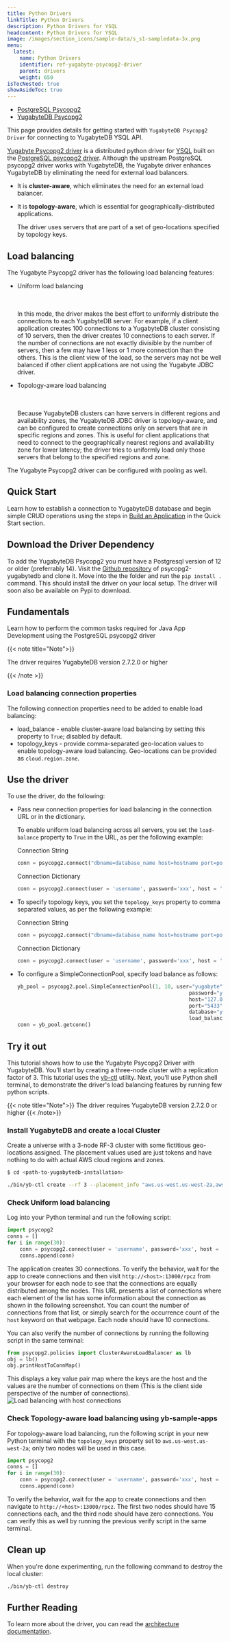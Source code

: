 ```yaml
---
title: Python Drivers
linkTitle: Python Drivers
description: Python Drivers for YSQL
headcontent: Python Drivers for YSQL
image: /images/section_icons/sample-data/s_s1-sampledata-3x.png
menu:
  latest:
    name: Python Drivers
    identifier: ref-yugabyte-psycopg2-driver
    parent: drivers
    weight: 650
isTocNested: true
showAsideToc: true
---
```


<ul class="nav nav-tabs-alt nav-tabs-yb">
  <li >
    <a href="/latest/reference/drivers/python/postgres-psycopg2-reference" class="nav-link">
      <i class="icon-postgres" aria-hidden="true"></i>
      PostgreSQL Psycopg2
    </a>
  </li>
  <li >
    <a href="/latest/reference/drivers/python/yugabyte-psycopg2-reference" class="nav-link active">
      <i class="icon-java-bold" aria-hidden="true"></i>
      YugabyteDB Psycopg2
    </a>
  </li>

</ul>

This page provides details for getting started with `YugabyteDB Psycopg2 Driver` for connecting to YugabyteDB YSQL API.

[Yugabyte Psycopg2 driver](https://github.com/yugabyte/psycopg2) is a distributed python driver for [YSQL](/latest/api/ysql/) built on the [PostgreSQL psycopg2 driver](https://github.com/psycopg/psycopg2).
Although the upstream PostgreSQL psycopg2 driver works with YugabyteDB, the Yugabyte driver enhances YugabyteDB by eliminating the need for external load balancers.

- It is **cluster-aware**, which eliminates the need for an external load balancer.

- It is **topology-aware**, which is essential for geographically-distributed applications.

  The driver uses servers that are part of a set of geo-locations specified by topology keys.

## Load balancing

The Yugabyte Psycopg2 driver has the following load balancing features:

- Uniform load balancing

   <br></br>
   In this mode, the driver makes the best effort to uniformly distribute the connections to each YugabyteDB server. For example, if a client application creates 100 connections to a YugabyteDB cluster consisting of 10 servers, then the driver creates 10 connections to each server. If the number of connections are not exactly divisible by the number of servers, then a few may have 1 less or 1 more connection than the others. This is the client view of the load, so the servers may not be well balanced if other client applications are not using the Yugabyte JDBC driver.

- Topology-aware load balancing

   <br></br>
   Because YugabyteDB clusters can have servers in different regions and availability zones, the YugabyteDB JDBC driver is topology-aware, and can be configured to create connections only on servers that are in specific regions and zones. This is useful for client applications that need to connect to the geographically nearest regions and availability zone for lower latency; the driver tries to uniformly load only those servers that belong to the specified regions and zone.

The Yugabyte Psycopg2 driver can be configured with pooling as well.

## Quick Start

Learn how to establish a connection to YugabyteDB database and begin simple CRUD operations using the steps in [Build an Application](/latest/quick-start/build-apps/java/ysql-yb-jdbc) in the Quick Start section.

## Download the Driver Dependency

To add the YugabyteDB Psycopg2 you must have a Postgresql version of 12 or older (preferrably 14). Visit the [Github repository](https://github.com/yugabyte/psycopg2) of psycopg2-yugabytedb and clone it. Move into the the folder and run the `pip install .` command. This should install the driver on your local setup. The driver will soon also be available on Pypi to download.

## Fundamentals

Learn how to perform the common tasks required for Java App Development using the PostgreSQL psycopg2 driver

{{< note title="Note">}}

The driver requires YugabyteDB version 2.7.2.0 or higher

{{< /note >}}

### Load balancing connection properties

The following connection properties need to be added to enable load balancing:

- load_balance - enable cluster-aware load balancing by setting this property to `True`; disabled by default.
- topology_keys - provide comma-separated geo-location values to enable topology-aware load balancing. Geo-locations can be provided as `cloud.region.zone`.

## Use the driver

To use the driver, do the following:

- Pass new connection properties for load balancing in the connection URL or in the dictionary.

  To enable uniform load balancing across all servers, you set the `load-balance` property to `True` in the URL, as per the following example:

  Connection String

    ```python
    conn = psycopg2.connect("dbname=database_name host=hostname port=port user=username  password=password load_balance=true")
    ```

    Connection Dictionary
    
    ```python
    conn = psycopg2.connect(user = 'username', password='xxx', host = 'hostname', port = 'port', dbname = 'database_name', load_balance='True')
    ```

- To specify topology keys, you set the `topology_keys` property to comma separated values, as per the following example:

  Connection String

    ```python
    conn = psycopg2.connect("dbname=database_name host=hostname port=port user=username  password=password load_balance=true topology_keys=cloud1.region1.zone1,cloud2.region2.zone2")
    ```

    Connection Dictionary

    ```python
    conn = psycopg2.connect(user = 'username', password='xxx', host = 'hostname', port = 'port', dbname = 'database_name', load_balance='True', topology_keys='cloud1.region1.zone1,cloud2.region2.zone2')
    ```

- To configure a SimpleConnectionPool, specify load balance as follows:

    ```python
    yb_pool = psycopg2.pool.SimpleConnectionPool(1, 10, user="yugabyte",
                                                            password="yugabyte",
                                                            host="127.0.0.1",
                                                            port="5433",
                                                            database="yugabyte",
                                                            load_balance="True")
    conn = yb_pool.getconn()
    ```

## Try it out

This tutorial shows how to use the Yugabyte Psycopg2 Driver with YugabyteDB. You’ll start by creating a three-node cluster with a replication factor of 3. This tutorial uses the [yb-ctl](/latest/admin/yb-ctl/#root) utility.
Next, you’ll use Python shell terminal, to demonstrate the driver's load balancing features by running few python scripts.

{{< note title="Note">}}
The driver requires YugabyteDB version 2.7.2.0 or higher
{{< /note>}}

### Install YugabyteDB and create a local Cluster

Create a universe with a 3-node RF-3 cluster with some fictitious geo-locations assigned. The placement values used are just tokens and have nothing to do with actual AWS cloud regions and zones.

```sh
$ cd <path-to-yugabytedb-installation>

./bin/yb-ctl create --rf 3 --placement_info "aws.us-west.us-west-2a,aws.us-west.us-west-2a,aws.us-west.us-west-2b"
```

### Check Uniform load balancing 

Log into your Python terminal and run the following script:

```python
import psycopg2
conns = []
for i in range(30):
    conn = psycopg2.connect(user = 'username', password='xxx', host = 'hostname', port = 'port', dbname = 'database_name', load_balance='True')
    conns.append(conn)
```

The application creates 30 connections. To verify the behavior, wait for the app to create connections and then visit `http://<host>:13000/rpcz` from your browser for each node to see that the connections are equally distributed among the nodes.
This URL presents a list of connections where each element of the list has some information about the connection as shown in the following screenshot. You can count the number of connections from that list, or simply search for the occurrence count of the `host` keyword on that webpage. Each node should have 10 connections.

You can also verify the number of connections by running the following script in the same terminal:

```python
from psycopg2.policies import ClusterAwareLoadBalancer as lb
obj = lb()
obj.printHostToConnMap()
```

This displays a key value pair map where the keys are the host and the values are the number of connections on them (This is the client side perspective of the number of connections).
![Load balancing with host connections](/images/develop/ecosystem-integrations/jdbc-load-balancing.png)

### Check Topology-aware load balancing using yb-sample-apps

For topology-aware load balancing, run the following script in your new Python terminal with the `topology_keys` property set to `aws.us-west.us-west-2a`; only two nodes will be used in this case.

```python
import psycopg2
conns = []
for i in range(30):
    conn = psycopg2.connect(user = 'username', password='xxx', host = 'hostname', port = 'port', dbname = 'database_name', load_balance='True', topology_keys='aws.us-west.us-west-2a')
    conns.append(conn)
```

To verify the behavior, wait for the app to create connections and then navigate to `http://<host>:13000/rpcz`. The first two nodes should have 15 connections each, and the third node should have zero connections.
You can verify this as well by running the previous verify script in the same terminal.

## Clean up

When you're done experimenting, run the following command to destroy the local cluster:

```sh
./bin/yb-ctl destroy
```

## Further Reading

To learn more about the driver, you can read the [architecture documentation](https://github.com/yugabyte/yugabyte-db/blob/master/architecture/design/smart-driver.md).
